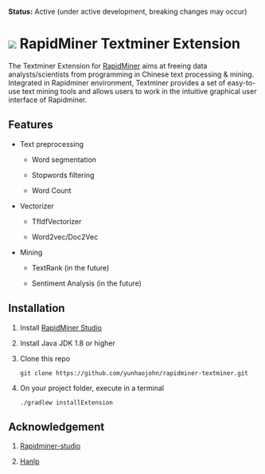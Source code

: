**Status:** Active (under active development, breaking changes may occur)

![](https://github.com/yunhaojohn/rapidminer-textminer/blob/master/src/main/resources/META-INF/icon.png) RapidMiner Textminer Extension
==============================

The Textminer Extension for [RapidMiner](https://www.rapidminer.com) aims at freeing data analysts/scientists from programming in Chinese text processing & mining. Integrated in Rapidminer environment, Textminer provides a set of easy-to-use text mining tools and allows users to work in the intuitive graphical user interface of Rapidminer.

## Features

* Text preprocessing

  * Word segmentation
  
  * Stopwords filtering
  
  * Word Count
  
* Vectorizer

  * TfIdfVectorizer
  
  * Word2vec/Doc2Vec

* Mining

  * TextRank (in the future)

  * Sentiment Analysis (in the future)

## Installation

1. Install [RapidMiner Studio](https://rapidminer.com/get-started/)

2. Install Java JDK 1.8 or higher

3. Clone this repo

   `git clone https://github.com/yunhaojohn/rapidminer-textminer.git`

4. On your project folder, execute in a terminal

   `./gradlew installExtension`

## Acknowledgement

1. [Rapidminer-studio](https://github.com/rapidminer/rapidminer-studio)

2. [Hanlp](https://github.com/hankcs/HanLP)
